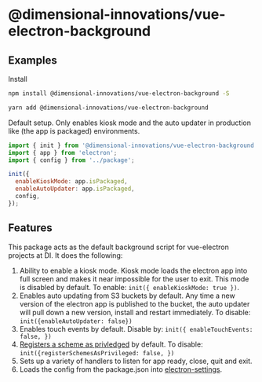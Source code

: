 # @dimensional-innovations/vue-electron-background

## Examples

Install
```bash
npm install @dimensional-innovations/vue-electron-background -S
```

```bash
yarn add @dimensional-innovations/vue-electron-background
```

Default setup. Only enables kiosk mode and the auto updater in production like (the app is packaged) environments.
```javascript
import { init } from '@dimensional-innovations/vue-electron-background';
import { app } from 'electron';
import { config } from '../package';

init({
  enableKioskMode: app.isPackaged,
  enableAutoUpdater: app.isPackaged,
  config,
});
```

## Features
This package acts as the default background script for vue-electron projects at DI. It does the following:

1. Ability to enable a kiosk mode. Kiosk mode loads the electron app into full screen and makes it near impossible for the user to exit. This mode is disabled by default. To enable: `init({ enableKioskMode: true })`. 
1. Enables auto updating from S3 buckets by default. Any time a new version of the electron app is published to the bucket, the auto updater will pull down a new version, install and restart immediately. To disable: `init({enableAutoUpdater: false})`
1. Enables touch events by default. Disable by: `init({ enableTouchEvents: false, })`
1. [Registers a scheme as privledged](https://www.electronjs.org/docs/api/protocol#protocolregisterschemesasprivilegedcustomschemes) by default. To disable: `init({registerSchemesAsPrivileged: false, })`
1. Sets up a variety of handlers to listen for app ready, close, quit and exit.
1. Loads the config from the package.json into [electron-settings](https://electron-settings.js.org/).